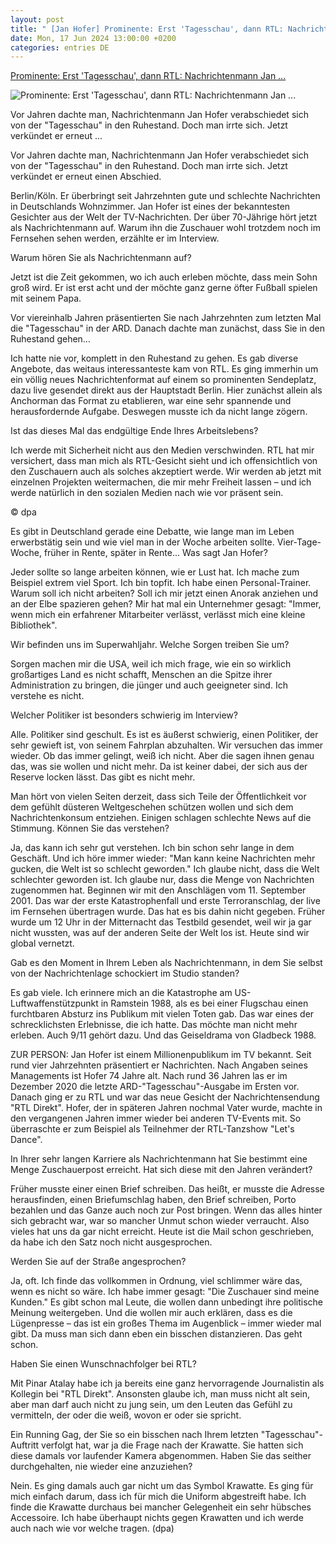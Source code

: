 ```yaml
---
layout: post
title: " [Jan Hofer] Prominente: Erst 'Tagesschau', dann RTL: Nachrichtenmann Jan ..."
date: Mon, 17 Jun 2024 13:00:00 +0200
categories: entries DE
---
```

[Prominente: Erst 'Tagesschau', dann RTL: Nachrichtenmann Jan ...](https://www.saechsische.de/unterhaltung/promis/erst-tagesschau-dann-rtl-nachrichtenmann-jan-hofer-hoert-auf-6012925.html)

![Prominente: Erst 'Tagesschau', dann RTL: Nachrichtenmann Jan ...](https://image.saechsische.de/1200x675/9/w/9w4ewrsvd4t3egit0n4jrlqzmft068wm.jpg)

Vor Jahren dachte man, Nachrichtenmann Jan Hofer verabschiedet sich von der "Tagesschau" in den Ruhestand. Doch man irrte sich. Jetzt verkündet er erneut ...

Vor Jahren dachte man, Nachrichtenmann Jan Hofer verabschiedet sich von der "Tagesschau" in den Ruhestand. Doch man irrte sich. Jetzt verkündet er erneut einen Abschied.

Berlin/Köln. Er überbringt seit Jahrzehnten gute und schlechte Nachrichten in Deutschlands Wohnzimmer. Jan Hofer ist eines der bekanntesten Gesichter aus der Welt der TV-Nachrichten. Der über 70-Jährige hört jetzt als Nachrichtenmann auf. Warum ihn die Zuschauer wohl trotzdem noch im Fernsehen sehen werden, erzählte er im Interview.

Warum hören Sie als Nachrichtenmann auf?

Jetzt ist die Zeit gekommen, wo ich auch erleben möchte, dass mein Sohn groß wird. Er ist erst acht und der möchte ganz gerne öfter Fußball spielen mit seinem Papa.

Vor viereinhalb Jahren präsentierten Sie nach Jahrzehnten zum letzten Mal die "Tagesschau" in der ARD. Danach dachte man zunächst, dass Sie in den Ruhestand gehen…

Ich hatte nie vor, komplett in den Ruhestand zu gehen. Es gab diverse Angebote, das weitaus interessanteste kam von RTL. Es ging immerhin um ein völlig neues Nachrichtenformat auf einem so prominenten Sendeplatz, dazu live gesendet direkt aus der Hauptstadt Berlin. Hier zunächst allein als Anchorman das Format zu etablieren, war eine sehr spannende und herausfordernde Aufgabe. Deswegen musste ich da nicht lange zögern.

Ist das dieses Mal das endgültige Ende Ihres Arbeitslebens?

Ich werde mit Sicherheit nicht aus den Medien verschwinden. RTL hat mir versichert, dass man mich als RTL-Gesicht sieht und ich offensichtlich von den Zuschauern auch als solches akzeptiert werde. Wir werden ab jetzt mit einzelnen Projekten weitermachen, die mir mehr Freiheit lassen – und ich werde natürlich in den sozialen Medien nach wie vor präsent sein.

© dpa

Es gibt in Deutschland gerade eine Debatte, wie lange man im Leben erwerbstätig sein und wie viel man in der Woche arbeiten sollte. Vier-Tage-Woche, früher in Rente, später in Rente... Was sagt Jan Hofer?



Jeder sollte so lange arbeiten können, wie er Lust hat. Ich mache zum Beispiel extrem viel Sport. Ich bin topfit. Ich habe einen Personal-Trainer. Warum soll ich nicht arbeiten? Soll ich mir jetzt einen Anorak anziehen und an der Elbe spazieren gehen? Mir hat mal ein Unternehmer gesagt: "Immer, wenn mich ein erfahrener Mitarbeiter verlässt, verlässt mich eine kleine Bibliothek".

Wir befinden uns im Superwahljahr. Welche Sorgen treiben Sie um?

Sorgen machen mir die USA, weil ich mich frage, wie ein so wirklich großartiges Land es nicht schafft, Menschen an die Spitze ihrer Administration zu bringen, die jünger und auch geeigneter sind. Ich verstehe es nicht.

Welcher Politiker ist besonders schwierig im Interview?

Alle. Politiker sind geschult. Es ist es äußerst schwierig, einen Politiker, der sehr gewieft ist, von seinem Fahrplan abzuhalten. Wir versuchen das immer wieder. Ob das immer gelingt, weiß ich nicht. Aber die sagen ihnen genau das, was sie wollen und nicht mehr. Da ist keiner dabei, der sich aus der Reserve locken lässt. Das gibt es nicht mehr.

Man hört von vielen Seiten derzeit, dass sich Teile der Öffentlichkeit vor dem gefühlt düsteren Weltgeschehen schützen wollen und sich dem Nachrichtenkonsum entziehen. Einigen schlagen schlechte News auf die Stimmung. Können Sie das verstehen?

Ja, das kann ich sehr gut verstehen. Ich bin schon sehr lange in dem Geschäft. Und ich höre immer wieder: "Man kann keine Nachrichten mehr gucken, die Welt ist so schlecht geworden." Ich glaube nicht, dass die Welt schlechter geworden ist. Ich glaube nur, dass die Menge von Nachrichten zugenommen hat. Beginnen wir mit den Anschlägen vom 11. September 2001. Das war der erste Katastrophenfall und erste Terroranschlag, der live im Fernsehen übertragen wurde. Das hat es bis dahin nicht gegeben. Früher wurde um 12 Uhr in der Mitternacht das Testbild gesendet, weil wir ja gar nicht wussten, was auf der anderen Seite der Welt los ist. Heute sind wir global vernetzt.

Gab es den Moment in Ihrem Leben als Nachrichtenmann, in dem Sie selbst von der Nachrichtenlage schockiert im Studio standen?

Es gab viele. Ich erinnere mich an die Katastrophe am US-Luftwaffenstützpunkt in Ramstein 1988, als es bei einer Flugschau einen furchtbaren Absturz ins Publikum mit vielen Toten gab. Das war eines der schrecklichsten Erlebnisse, die ich hatte. Das möchte man nicht mehr erleben. Auch 9/11 gehört dazu. Und das Geiseldrama von Gladbeck 1988.

ZUR PERSON: Jan Hofer ist einem Millionenpublikum im TV bekannt. Seit rund vier Jahrzehnten präsentiert er Nachrichten. Nach Angaben seines Managements ist Hofer 74 Jahre alt. Nach rund 36 Jahren las er im Dezember 2020 die letzte ARD-"Tagesschau"-Ausgabe im Ersten vor. Danach ging er zu RTL und war das neue Gesicht der Nachrichtensendung "RTL Direkt". Hofer, der in späteren Jahren nochmal Vater wurde, machte in den vergangenen Jahren immer wieder bei anderen TV-Events mit. So überraschte er zum Beispiel als Teilnehmer der RTL-Tanzshow "Let's Dance".

In Ihrer sehr langen Karriere als Nachrichtenmann hat Sie bestimmt eine Menge Zuschauerpost erreicht. Hat sich diese mit den Jahren verändert?



Früher musste einer einen Brief schreiben. Das heißt, er musste die Adresse herausfinden, einen Briefumschlag haben, den Brief schreiben, Porto bezahlen und das Ganze auch noch zur Post bringen. Wenn das alles hinter sich gebracht war, war so mancher Unmut schon wieder verraucht. Also vieles hat uns da gar nicht erreicht. Heute ist die Mail schon geschrieben, da habe ich den Satz noch nicht ausgesprochen.

Werden Sie auf der Straße angesprochen?



Ja, oft. Ich finde das vollkommen in Ordnung, viel schlimmer wäre das, wenn es nicht so wäre. Ich habe immer gesagt: "Die Zuschauer sind meine Kunden." Es gibt schon mal Leute, die wollen dann unbedingt ihre politische Meinung weitergeben. Und die wollen mir auch erklären, dass es die Lügenpresse – das ist ein großes Thema im Augenblick – immer wieder mal gibt. Da muss man sich dann eben ein bisschen distanzieren. Das geht schon.

Haben Sie einen Wunschnachfolger bei RTL?

Mit Pinar Atalay habe ich ja bereits eine ganz hervorragende Journalistin als Kollegin bei "RTL Direkt". Ansonsten glaube ich, man muss nicht alt sein, aber man darf auch nicht zu jung sein, um den Leuten das Gefühl zu vermitteln, der oder die weiß, wovon er oder sie spricht.

Ein Running Gag, der Sie so ein bisschen nach Ihrem letzten "Tagesschau"-Auftritt verfolgt hat, war ja die Frage nach der Krawatte. Sie hatten sich diese damals vor laufender Kamera abgenommen. Haben Sie das seither durchgehalten, nie wieder eine anzuziehen?

Nein. Es ging damals auch gar nicht um das Symbol Krawatte. Es ging für mich einfach darum, dass ich für mich die Uniform abgestreift habe. Ich finde die Krawatte durchaus bei mancher Gelegenheit ein sehr hübsches Accessoire. Ich habe überhaupt nichts gegen Krawatten und ich werde auch nach wie vor welche tragen. (dpa)

